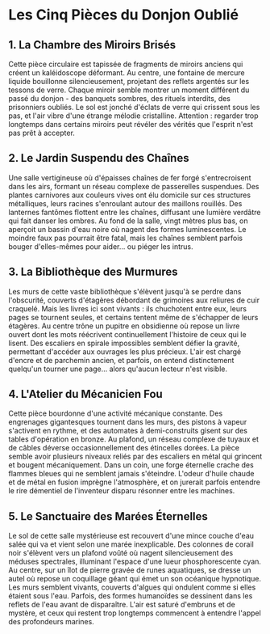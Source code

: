 # Les Cinq Pièces du Donjon Oublié

## 1. La Chambre des Miroirs Brisés

Cette pièce circulaire est tapissée de fragments de miroirs anciens qui créent un kaléidoscope déformant. Au centre, une fontaine de mercure liquide bouillonne silencieusement, projetant des reflets argentés sur les tessons de verre. Chaque miroir semble montrer un moment différent du passé du donjon - des banquets sombres, des rituels interdits, des prisonniers oubliés. Le sol est jonché d'éclats de verre qui crissent sous les pas, et l'air vibre d'une étrange mélodie cristalline. Attention : regarder trop longtemps dans certains miroirs peut révéler des vérités que l'esprit n'est pas prêt à accepter.

## 2. Le Jardin Suspendu des Chaînes

Une salle vertigineuse où d'épaisses chaînes de fer forgé s'entrecroisent dans les airs, formant un réseau complexe de passerelles suspendues. Des plantes carnivores aux couleurs vives ont élu domicile sur ces structures métalliques, leurs racines s'enroulant autour des maillons rouillés. Des lanternes fantômes flottent entre les chaînes, diffusant une lumière verdâtre qui fait danser les ombres. Au fond de la salle, vingt mètres plus bas, on aperçoit un bassin d'eau noire où nagent des formes luminescentes. Le moindre faux pas pourrait être fatal, mais les chaînes semblent parfois bouger d'elles-mêmes pour aider... ou piéger les intrus.

## 3. La Bibliothèque des Murmures

Les murs de cette vaste bibliothèque s'élèvent jusqu'à se perdre dans l'obscurité, couverts d'étagères débordant de grimoires aux reliures de cuir craquelé. Mais les livres ici sont vivants : ils chuchotent entre eux, leurs pages se tournent seules, et certains tentent même de s'échapper de leurs étagères. Au centre trône un pupitre en obsidienne où repose un livre ouvert dont les mots réécrivent continuellement l'histoire de ceux qui le lisent. Des escaliers en spirale impossibles semblent défier la gravité, permettant d'accéder aux ouvrages les plus précieux. L'air est chargé d'encre et de parchemin ancien, et parfois, on entend distinctement quelqu'un tourner une page... alors qu'aucun lecteur n'est visible.

## 4. L'Atelier du Mécanicien Fou

Cette pièce bourdonne d'une activité mécanique constante. Des engrenages gigantesques tournent dans les murs, des pistons à vapeur s'activent en rythme, et des automates à demi-construits gisent sur des tables d'opération en bronze. Au plafond, un réseau complexe de tuyaux et de câbles déverse occasionnellement des étincelles dorées. La pièce semble avoir plusieurs niveaux reliés par des escaliers en métal qui grincent et bougent mécaniquement. Dans un coin, une forge éternelle crache des flammes bleues qui ne semblent jamais s'éteindre. L'odeur d'huile chaude et de métal en fusion imprègne l'atmosphère, et on jurerait parfois entendre le rire démentiel de l'inventeur disparu résonner entre les machines.

## 5. Le Sanctuaire des Marées Éternelles

Le sol de cette salle mystérieuse est recouvert d'une mince couche d'eau salée qui va et vient selon une marée inexplicable. Des colonnes de corail noir s'élèvent vers un plafond voûté où nagent silencieusement des méduses spectrales, illuminant l'espace d'une lueur phosphorescente cyan. Au centre, sur un îlot de pierre gravée de runes aquatiques, se dresse un autel où repose un coquillage géant qui émet un son océanique hypnotique. Les murs semblent vivants, couverts d'algues qui ondulent comme si elles étaient sous l'eau. Parfois, des formes humanoïdes se dessinent dans les reflets de l'eau avant de disparaître. L'air est saturé d'embruns et de mystère, et ceux qui restent trop longtemps commencent à entendre l'appel des profondeurs marines.